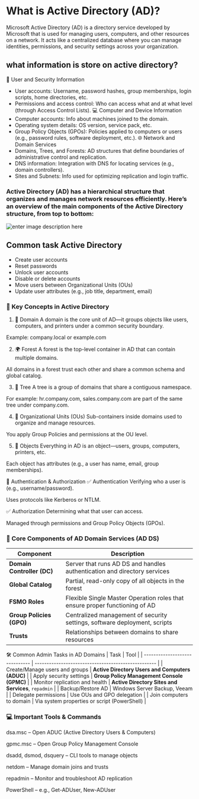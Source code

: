 # What is Active Directory (AD)?

Microsoft Active Directory (AD) is a directory service developed by Microsoft that is used for managing users, computers, and other resources on a network.
It acts like a centralized database where you can manage identities, permissions, and security settings across your organization.

## what information is store on active directory?
🔐 User and Security Information
  - User accounts: Username, password hashes, group memberships, login scripts, home directories, etc.
  - Permissions and access control: Who can access what and at what level (through Access Control Lists).
💻 Computer and Device Information
  - Computer accounts: Info about machines joined to the domain.
  - Operating system details: OS version, service pack, etc.
  - Group Policy Objects (GPOs): Policies applied to computers or users (e.g., password rules, software deployment, etc.).
🌐 Network and Domain Services
  - Domains, Trees, and Forests: AD structures that define boundaries of administrative control and replication.
  - DNS information: Integration with DNS for locating services (e.g., domain controllers).
  - Sites and Subnets: Info used for optimizing replication and login traffic.
### Active Directory (AD) has a hierarchical structure that organizes and manages network resources efficiently. Here’s an overview of the main components of the Active Directory structure, from top to bottom:
![enter image description here](https://i.ibb.co/xS1y398B/2025-05-19-210629.png)

## Common task Active Directory 
- Create user accounts
- Reset passwords
- Unlock user accounts
- Disable or delete accounts
- Move users between Organizational Units (OUs)
- Update user attributes (e.g., job title, department, email)




### 🧩 Key Concepts in Active Directory
1. 🏢 Domain
A domain is the core unit of AD—it groups objects like users, computers, and printers under a common security boundary.

Example: company.local or example.com

2. 🌍 Forest
A forest is the top-level container in AD that can contain multiple domains.

All domains in a forest trust each other and share a common schema and global catalog.

3. 🌲 Tree
A tree is a group of domains that share a contiguous namespace.

For example: hr.company.com, sales.company.com are part of the same tree under company.com.

4. 📁 Organizational Units (OUs)
Sub-containers inside domains used to organize and manage resources.

You apply Group Policies and permissions at the OU level.

5. 👤 Objects
Everything in AD is an object—users, groups, computers, printers, etc.

Each object has attributes (e.g., a user has name, email, group memberships).

🔐 Authentication & Authorization
✅ Authentication
Verifying who a user is (e.g., username/password).

Uses protocols like Kerberos or NTLM.

✅ Authorization
Determining what that user can access.

Managed through permissions and Group Policy Objects (GPOs).

### 🧠 Core Components of AD Domain Services (AD DS)
| Component                  | Description                                                                 |
| -------------------------- | --------------------------------------------------------------------------- |
| **Domain Controller (DC)** | Server that runs AD DS and handles authentication and directory services    |
| **Global Catalog**         | Partial, read-only copy of all objects in the forest                        |
| **FSMO Roles**             | Flexible Single Master Operation roles that ensure proper functioning of AD |
| **Group Policies (GPO)**   | Centralized management of security settings, software deployment, scripts   |
| **Trusts**                 | Relationships between domains to share resources                            |


🛠️ Common Admin Tasks in AD Domains
| Task                           | Tool                                                |
| ------------------------------ | --------------------------------------------------- |
| Create/Manage users and groups | **Active Directory Users and Computers (ADUC)**     |
| Apply security settings        | **Group Policy Management Console (GPMC)**          |
| Monitor replication and health | **Active Directory Sites and Services**, `repadmin` |
| Backup/Restore AD              | Windows Server Backup, Veeam                        |
| Delegate permissions           | Use OUs and GPO delegation                          |
| Join computers to domain       | Via system properties or script (PowerShell)        |



### 💻 Important Tools & Commands
dsa.msc – Open ADUC (Active Directory Users & Computers)

gpmc.msc – Open Group Policy Management Console

dsadd, dsmod, dsquery – CLI tools to manage objects

netdom – Manage domain joins and trusts

repadmin – Monitor and troubleshoot AD replication

PowerShell – e.g., Get-ADUser, New-ADUser
